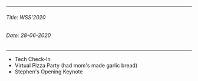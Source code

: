 ----------
###### Title: WSS'2020
###### Date: 28-06-2020
----------

- Tech Check-In
- Virtual Pizza Party (had mom's made garlic bread)
- Stephen's Opening Keynote
